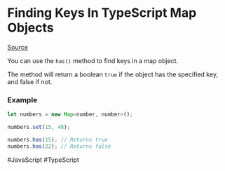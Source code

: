 # Finding Keys In TypeScript Map Objects

[Source](https://developer.mozilla.org/en-US/docs/Web/JavaScript/Reference/Global_Objects/Map/has)

You can use the `has()` method to find keys in a map object.

The method will return a boolean `true` if the object has the specified key, and false if not.

### Example

```javascript
let numbers = new Map<number, number>();

numbers.set(15, 46);

numbers.has(15); // Returns true
numbers.has(22); // Returns false
```

#JavaScript
	#TypeScript